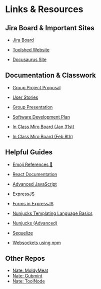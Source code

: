# Links & Resources

## Jira Board & Important Sites
- <a href="https://temple-cis-projects-in-cs.atlassian.net/jira/software/c/projects/TS/boards/31/roadmap">Jira Board </a>

- <a href="http://sharemytoolshed.com:5000/">Toolshed Website </a>

- <a href="https://capstone-projects-2023-spring.github.io/project-tool-shed/">Docusaurus Site </a>

## Documentation & Classwork

- <a href="https://tuprd-my.sharepoint.com/:w:/g/personal/tup29794_temple_edu/EbAAp8f5blJGpw6raKwa3XcBVrGs4x8dPb6QuiobjpdBXA?e=WMbkMb">Group Project Proposal </a>

- <a href="https://tuprd-my.sharepoint.com/:w:/g/personal/tup29794_temple_edu/EbYVaONL_QdJipU69jrjI2wBt850YCfEt7FOQse9aRxuAw?e=5UfAhG">User Stories </a>

- <a href="https://tuprd-my.sharepoint.com/:p:/g/personal/tup29794_temple_edu/ETAOc21Tyn9LndqQF6TPln8BaH2xWTNwnQzfLTfKpBECRQ?e=sxLhbC">Group Presentation </a>

- <a href="https://tuprd-my.sharepoint.com/:w:/g/personal/tup29794_temple_edu/ESfmjSSF1wtEq7sCNzCEOK8BNqZcxzADkj3DbIkvQSHXMQ?e=3nb09V">Software Development Plan </a>

- <a href="https://miro.com/app/board/uXjVPtOqBHI=/">In Class Miro Board (Jan 31st) </a>

- <a href="https://miro.com/app/board/uXjVPpHPPtQ=/?share_link_id=562360106691">In Class Miro Board (Feb 8th) </a>

## Helpful Guides
- <a href="https://www.w3schools.com/charsets/ref_emoji.asp">Emoji References 🧙 </a>


- <a href="https://react.dev/blog/2023/03/16/introducing-react-dev">React Documentation </a>
- <a href="https://javascript.info/">Advanced JavaScript </a>
- <a href="http://expressjs.com/en/starter/examples.html">ExpressJS </a>
- <a href="https://developer.mozilla.org/en-US/docs/Learn/Server-side/Express_Nodejs/forms">Forms in ExpressJS </a>
- <a href="https://mozilla.github.io/nunjucks/templating.html">Nunjucks Templating Language Basics </a>
- <a href="https://css-tricks.com/killer-features-of-nunjucks/">Nunjucks (Advanced) </a>

- <a href="https://www.digitalocean.com/community/tutorials/how-to-use-sequelize-with-node-js-and-mysql">Sequelize </a>
- <a href="https://www.npmjs.com/package/express-ws">Websockets using npm </a>

## Other Repos
- <a href="https://github.com/natesymer/moldymeat">Nate: MoldyMeat </a>
- <a href="https://github.com/natesymer/gubmint">Nate: Gubmint </a>
- <a href="https://github.com/natesymer/tool-node">Nate: ToolNode </a>